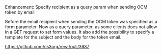 Enhancement: Specify recipient as a query param when sending OCM token by email

Before the email recipient when sending the OCM token was specified as a form parameter.
Now as a query parameter, as some clients does not allow in a GET request to set form values.
It also add the possibility to specify a template for the subject and the body for the token email.

https://github.com/cs3org/reva/pull/3687